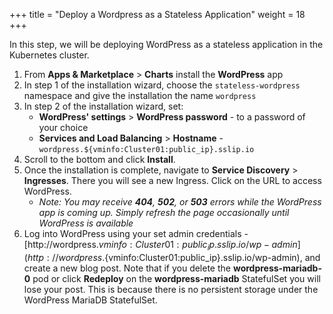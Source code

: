 +++
title = "Deploy a Wordpress as a Stateless Application"
weight = 18
+++

In this step, we will be deploying WordPress as a stateless application in the Kubernetes cluster.

1. From **Apps & Marketplace** > **Charts** install the **WordPress** app
2. In step 1 of the installation wizard, choose the `stateless-wordpress` namespace and give the installation the name `wordpress`
3. In step 2 of the installation wizard, set:
   - **WordPress' settings** > **WordPress password** - to a password of your choice
   - **Services and Load Balancing** > **Hostname** - `wordpress.${vminfo:Cluster01:public_ip}.sslip.io`
4. Scroll to the bottom and click **Install**.
5. Once the installation is complete, navigate to **Service Discovery** > **Ingresses**. There you will see a new Ingress. Click on the URL to access WordPress.
    - *Note: You may receive **404**, **502**, or **503** errors while the WordPress app is coming up. Simply refresh the page occasionally until WordPress is available*
6. Log into WordPress using your set admin credentials - [http://wordpress.${vminfo:Cluster01:public_ip}.sslip.io/wp-admin](http://wordpress.${vminfo:Cluster01:public_ip}.sslip.io/wp-admin), and create a new blog post. Note that if you delete the **wordpress-mariadb-0** pod or click **Redeploy** on the **wordpress-mariadb** StatefulSet you will lose your post. This is because there is no persistent storage under the WordPress MariaDB StatefulSet.
